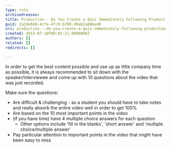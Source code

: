 ```yaml
---
type: rule
archivedreason: 
title: Production - Do You Create a Quiz Immediately Following Production?
guid: 2a2de848-4cfe-4fc9-b788-d9ab2a86be48
uri: production---do-you-create-a-quiz-immediately-following-production
created: 2013-07-10T00:02:21.0000000Z
authors: []
related: []
redirects: []

---
```


In order to get the best content possible and use up as little company time as possible, it is always recommended to sit down with the speaker/interviewee and come up with 10 questions about the video that was just recorded. 
<!--endintro-->

Make sure the questions:

* Are difficult & challenging - as a student you should have to take notes and really absorb the entire video well in order to get 100%
* Are based on the 10 most important points in the video
* (if you have time) have 4 multiple choice answers for each question
    * Other options include 'fill in the blanks', 'short answer' and 'multiple choice/multiple answer'
* Pay particular attention to important points in the video that might have been easy to miss
